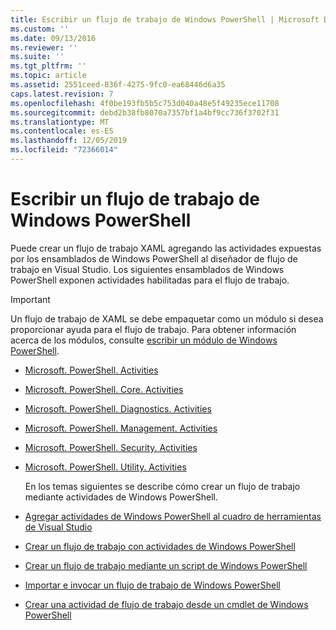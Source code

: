 ```yaml
---
title: Escribir un flujo de trabajo de Windows PowerShell | Microsoft Docs
ms.custom: ''
ms.date: 09/13/2016
ms.reviewer: ''
ms.suite: ''
ms.tgt_pltfrm: ''
ms.topic: article
ms.assetid: 2551ceed-836f-4275-9fc0-ea68446d6a35
caps.latest.revision: 7
ms.openlocfilehash: 4f0be193fb5b5c753d040a48e5f49235ece11708
ms.sourcegitcommit: debd2b38fb8070a7357bf1a4bf9cc736f3702f31
ms.translationtype: MT
ms.contentlocale: es-ES
ms.lasthandoff: 12/05/2019
ms.locfileid: "72366014"
---
```

# <a name="writing-a-windows-powershell-workflow"></a>Escribir un flujo de trabajo de Windows PowerShell

Puede crear un flujo de trabajo XAML agregando las actividades expuestas por los ensamblados de Windows PowerShell al diseñador de flujo de trabajo en Visual Studio. Los siguientes ensamblados de Windows PowerShell exponen actividades habilitadas para el flujo de trabajo.

> [!IMPORTANT]
> Un flujo de trabajo de XAML se debe empaquetar como un módulo si desea proporcionar ayuda para el flujo de trabajo. Para obtener información acerca de los módulos, consulte [escribir un módulo de Windows PowerShell](../module/writing-a-windows-powershell-module.md).

- [Microsoft. PowerShell. Activities](/dotnet/api/Microsoft.PowerShell.Activities)

- [Microsoft. PowerShell. Core. Activities](/dotnet/api/Microsoft.PowerShell.Core.Activities)

- [Microsoft. PowerShell. Diagnostics. Activities](/dotnet/api/Microsoft.PowerShell.Diagnostics.Activities)

- [Microsoft. PowerShell. Management. Activities](/dotnet/api/Microsoft.PowerShell.Management.Activities)

- [Microsoft. PowerShell. Security. Activities](/dotnet/api/Microsoft.PowerShell.Security.Activities)

- [Microsoft. PowerShell. Utility. Activities](/dotnet/api/Microsoft.PowerShell.Utility.Activities)

  En los temas siguientes se describe cómo crear un flujo de trabajo mediante actividades de Windows PowerShell.

- [Agregar actividades de Windows PowerShell al cuadro de herramientas de Visual Studio](./adding-windows-powershell-activities-to-the-visual-studio-toolbox.md)

- [Crear un flujo de trabajo con actividades de Windows PowerShell](./creating-a-workflow-with-windows-powershell-activities.md)

- [Crear un flujo de trabajo mediante un script de Windows PowerShell](./creating-a-workflow-by-using-a-windows-powershell-script.md)

- [Importar e invocar un flujo de trabajo de Windows PowerShell](./importing-and-invoking-a-windows-powershell-workflow.md)

- [Crear una actividad de flujo de trabajo desde un cmdlet de Windows PowerShell](./creating-a-workflow-activity-from-a-windows-powershell-cmdlet.md)
